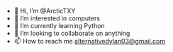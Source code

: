 - 👋 Hi, I’m @ArcticTXY
- 👀 I’m interested in computers
- 🌱 I’m currently learning Python
- 💞️ I’m looking to collaborate on anything
- 📫 How to reach me alternativedylan03@gmail.com

<!---
ArcticTXY/ArcticTXY is a ✨ special ✨ repository because its `README.md` (this file) appears on your GitHub profile.
You can click the Preview link to take a look at your changes.
--->
